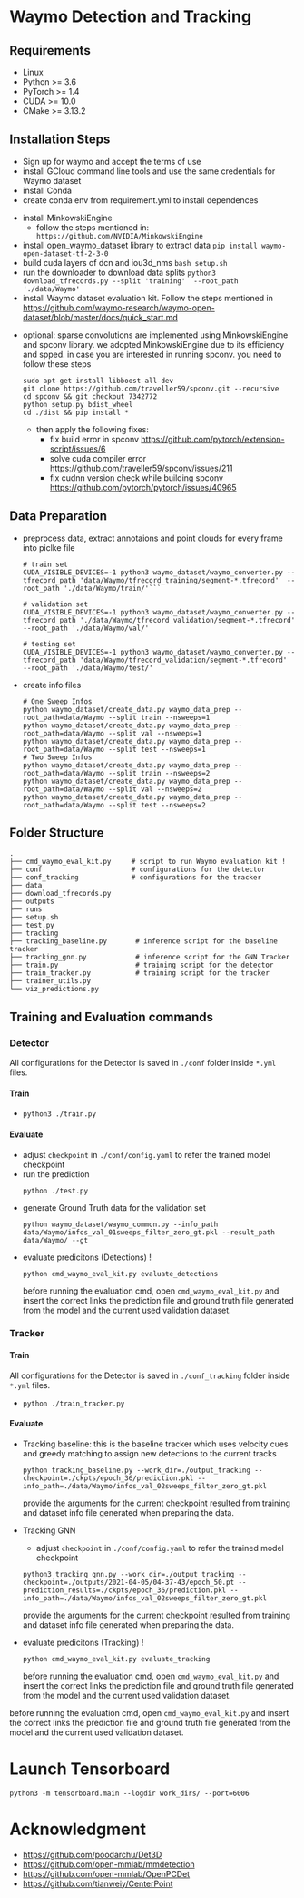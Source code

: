 # Waymo Detection and Tracking

## Requirements

- Linux
- Python >= 3.6
- PyTorch >= 1.4
- CUDA >= 10.0
- CMake >= 3.13.2


## Installation Steps

- Sign up for waymo and accept the terms of use
- install GCloud command line tools and use the same credentials for Waymo dataset
- install Conda
- create conda env from requirement.yml to install dependences
* install MinkowskiEngine
  * follow the steps mentioned in: ``` https://github.com/NVIDIA/MinkowskiEngine```
* install open_waymo_dataset library to extract data
```pip install waymo-open-dataset-tf-2-3-0```
* build cuda layers of dcn and iou3d_nms `bash setup.sh`
* run the downloader to download data splits ``` python3 download_tfrecords.py --split 'training'  --root_path './data/Waymo' ```
* install Waymo dataset evaluation kit. Follow the steps mentioned in https://github.com/waymo-research/waymo-open-dataset/blob/master/docs/quick_start.md

- optional: sparse convolutions are implemented using MinkowskiEngine and spconv library. we adopted MinkowskiEngine due to its efficiency and spped. in case you are interested in running spconv. you need to follow these steps
  ```
  sudo apt-get install libboost-all-dev
  git clone https://github.com/traveller59/spconv.git --recursive
  cd spconv && git checkout 7342772
  python setup.py bdist_wheel
  cd ./dist && pip install *
  ```
  - then apply the following fixes:
    - fix build error in spconv https://github.com/pytorch/extension-script/issues/6
    - solve cuda compiler error https://github.com/traveller59/spconv/issues/211
    - fix cudnn version check while building spconv https://github.com/pytorch/pytorch/issues/40965


## Data Preparation

* preprocess data, extract annotaions and point clouds for every frame into piclke file
  ```
  # train set 
  CUDA_VISIBLE_DEVICES=-1 python3 waymo_dataset/waymo_converter.py --tfrecord_path 'data/Waymo/tfrecord_training/segment-*.tfrecord'  --root_path './data/Waymo/train/'```

  # validation set 
  CUDA_VISIBLE_DEVICES=-1 python3 waymo_dataset/waymo_converter.py --tfrecord_path './data/Waymo/tfrecord_validation/segment-*.tfrecord'  --root_path './data/Waymo/val/'

  # testing set 
  CUDA_VISIBLE_DEVICES=-1 python3 waymo_dataset/waymo_converter.py --tfrecord_path 'data/Waymo/tfrecord_validation/segment-*.tfrecord'  --root_path './data/Waymo/test/'
  ```
* create info files
  ```
  # One Sweep Infos 
  python waymo_dataset/create_data.py waymo_data_prep --root_path=data/Waymo --split train --nsweeps=1
  python waymo_dataset/create_data.py waymo_data_prep --root_path=data/Waymo --split val --nsweeps=1
  python waymo_dataset/create_data.py waymo_data_prep --root_path=data/Waymo --split test --nsweeps=1
  # Two Sweep Infos
  python waymo_dataset/create_data.py waymo_data_prep --root_path=data/Waymo --split train --nsweeps=2
  python waymo_dataset/create_data.py waymo_data_prep --root_path=data/Waymo --split val --nsweeps=2
  python waymo_dataset/create_data.py waymo_data_prep --root_path=data/Waymo --split test --nsweeps=2
  ```

## Folder Structure
```
.
├── cmd_waymo_eval_kit.py     # script to run Waymo evaluation kit !
├── conf                      # configurations for the detector
├── conf_tracking             # configurations for the tracker
├── data
├── download_tfrecords.py
├── outputs
├── runs
├── setup.sh
├── test.py
├── tracking
├── tracking_baseline.py       # inference script for the baseline tracker
├── tracking_gnn.py            # inference script for the GNN Tracker
├── train.py                   # training script for the detector
├── train_tracker.py           # training script for the tracker
├── trainer_utils.py
└── viz_predictions.py
```

## Training and Evaluation commands
### Detector
All configurations for the Detector is saved in `./conf` folder inside `*.yml` files.
#### Train
- ```python3 ./train.py```
#### Evaluate
* adjust ```checkpoint``` in ```./conf/config.yaml``` to refer the trained model checkpoint
* run the prediction
  ```
  python ./test.py
  ```
* generate Ground Truth data for the validation set
  ```
  python waymo_dataset/waymo_common.py --info_path data/Waymo/infos_val_01sweeps_filter_zero_gt.pkl --result_path data/Waymo/ --gt
  ```
* evaluate predicitons (Detections) !
  ```
  python cmd_waymo_eval_kit.py evaluate_detections
  ```
  before running the evaluation cmd, open `cmd_waymo_eval_kit.py` and insert the correct links the prediction file and ground truth file generated from the model and the current used validation dataset.

### Tracker
#### Train
All configurations for the Detector is saved in `./conf_tracking` folder inside `*.yml` files.
- ```python ./train_tracker.py ```
#### Evaluate
* Tracking baseline: this is the baseline tracker which uses velocity cues and greedy matching to assign new detections to the current tracks
  ```
  python tracking_baseline.py --work_dir=./output_tracking --checkpoint=./ckpts/epoch_36/prediction.pkl --info_path=./data/Waymo/infos_val_02sweeps_filter_zero_gt.pkl
  ```
  provide the arguments for the current checkpoint resulted from training and dataset info file generated when preparing the data.

* Tracking GNN
  * adjust ```checkpoint``` in ```./conf/config.yaml``` to refer the trained model checkpoint
  ```
  python3 tracking_gnn.py --work_dir=./output_tracking --checkpoint=./outputs/2021-04-05/04-37-43/epoch_50.pt --prediction_results=./ckpts/epoch_36/prediction.pkl --info_path=./data/Waymo/infos_val_02sweeps_filter_zero_gt.pkl
  ```
  provide the arguments for the current checkpoint resulted from training and dataset info file generated when preparing the data.


* evaluate predicitons (Tracking) !
  ```
  python cmd_waymo_eval_kit.py evaluate_tracking 
  ```
  before running the evaluation cmd, open `cmd_waymo_eval_kit.py` and insert the correct links the prediction file and ground truth file generated from the model and the current used validation dataset.

before running the evaluation cmd, open `cmd_waymo_eval_kit.py` and insert the correct links the prediction file and ground truth file generated from the model and the current used validation dataset.


# Launch Tensorboard
```python3 -m tensorboard.main --logdir work_dirs/ --port=6006```


# Acknowledgment
* https://github.com/poodarchu/Det3D
* https://github.com/open-mmlab/mmdetection
* https://github.com/open-mmlab/OpenPCDet
* https://github.com/tianweiy/CenterPoint